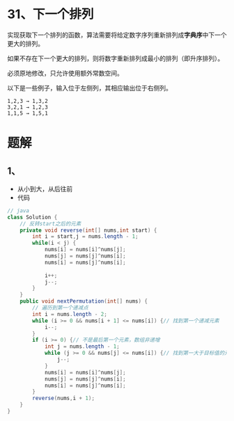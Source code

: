 # 31、下一个排列
实现获取下一个排列的函数，算法需要将给定数字序列重新排列成**字典序**中下一个更大的排列。

如果不存在下一个更大的排列，则将数字重新排列成最小的排列（即升序排列）。

必须原地修改，只允许使用额外常数空间。

以下是一些例子，输入位于左侧列，其相应输出位于右侧列。
```
1,2,3 → 1,3,2
3,2,1 → 1,2,3
1,1,5 → 1,5,1
```
<!-- 来源：力扣（LeetCode）
链接：https://leetcode-cn.com/problems/next-permutation
著作权归领扣网络所有。商业转载请联系官方授权，非商业转载请注明出处。 -->

# 题解
## 1、
- 从小到大，从后往前
- 代码
```java
// java
class Solution {
    // 反转start之后的元素
    private void reverse(int[] nums,int start) {
        int i = start,j = nums.length - 1;
        while(i < j) {
            nums[i] = nums[i]^nums[j];
            nums[j] = nums[j]^nums[i];
            nums[i] = nums[j]^nums[i];
            
            i++;
            j--;
        }
    }
    public void nextPermutation(int[] nums) {
        // 遍历到第一个递减点
        int i = nums.length - 2;
        while (i >= 0 && nums[i + 1] <= nums[i]) {// 找到第一个递减元素
            i--;
        }
        if (i >= 0) {// 不是最后第一个元素，数组非递增
            int j = nums.length - 1;
            while (j >= 0 && nums[j] <= nums[i]) {// 找到第一大于目标值的元素
                j--;
            }
            nums[i] = nums[i]^nums[j];
            nums[j] = nums[j]^nums[i];
            nums[i] = nums[j]^nums[i];
        }
        reverse(nums,i + 1);
    }
}
```
